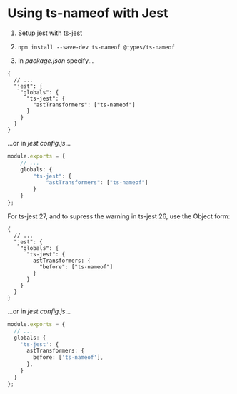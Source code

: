 ﻿# Using ts-nameof with Jest

1. Setup jest with [ts-jest](https://github.com/kulshekhar/ts-jest)

2. `npm install --save-dev ts-nameof @types/ts-nameof`

3. In _package.json_ specify...

```jsonc
{
  // ...
  "jest": {
    "globals": {
      "ts-jest": {
        "astTransformers": ["ts-nameof"]
      }
    }
  }
}
```

...or in _jest.config.js_...

```ts
module.exports = {
    // ...
    globals: {
        "ts-jest": {
            "astTransformers": ["ts-nameof"]
        }
    }
};
```

For ts-jest 27, and to supress the warning in ts-jest 26, use the Object form:

```jsonc
{
  // ...
  "jest": {
    "globals": {
      "ts-jest": {
        astTransformers: {
          "before": ["ts-nameof"]
        }
      }
    }
  }
}
```

...or in _jest.config.js_...

```ts
module.exports = {
  // ...
  globals: {
    'ts-jest': {
      astTransformers: {
        before: ['ts-nameof'],
      },
    }
  }
};
```

